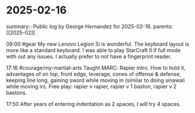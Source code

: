 #  2025-02-16

summary:: Public log by George Hernandez for 2025-02-16.
parents: [[2025-02]]

09:00 #gear My new Lenovo Legion 5i is wonderful. The keyboard layout is more like a standard keyboard. I was able to play StarCraft II if full mode with out any issues. I actually prefer to not have a fingerprint reader.

17:16 #courage/my-martial-arts Taught MARC: Rapier intro. How to hold it, advantages of on top, front edge, leverage, cones of offense & defense, keeping line long, gaining sword while moving in (similar to doing sinawali while moving in). Free play: rapier v rapier, rapier v 1 baston, rapier v 2 bastons.

17:50 After years of entering indentation as 2 spaces, I will try 4 spaces.
